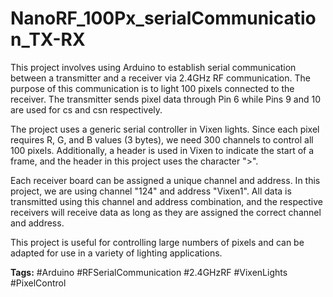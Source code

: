 # NanoRF_100Px_serialCommunication_TX-RX

This project involves using Arduino to establish serial communication between a transmitter and a receiver via 2.4GHz RF communication. The purpose of this communication is to light 100 pixels connected to the receiver. The transmitter sends pixel data through Pin 6 while Pins 9 and 10 are used for cs and csn respectively.

The project uses a generic serial controller in Vixen lights. Since each pixel requires R, G, and B values (3 bytes), we need 300 channels to control all 100 pixels. Additionally, a header is used in Vixen to indicate the start of a frame, and the header in this project uses the character ">".

Each receiver board can be assigned a unique channel and address. In this project, we are using channel "124" and address "Vixen1". All data is transmitted using this channel and address combination, and the respective receivers will receive data as long as they are assigned the correct channel and address.

This project is useful for controlling large numbers of pixels and can be adapted for use in a variety of lighting applications.

**Tags:** #Arduino #RFSerialCommunication #2.4GHzRF #VixenLights #PixelControl
